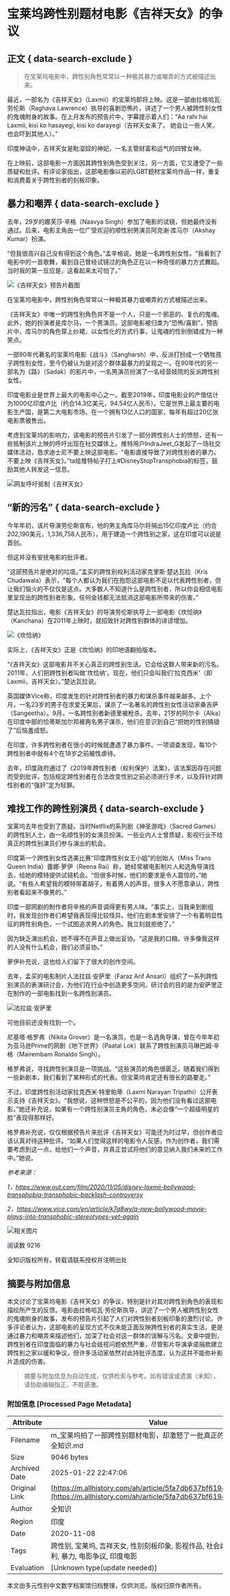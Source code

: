 # 宝莱坞跨性别题材电影《吉祥天女》的争议

## 正文 { data-search-exclude }


> 在宝莱坞电影中，跨性别角色常常以一种极其暴力或嘲弄的方式被描述出来。

最近，一部名为《吉祥天女》（Laxmii）的宝莱坞即将上映。这是一部由拉格哈瓦·劳伦斯（Raghava Lawrence）执导的喜剧恐怖片，讲述了一个男人被跨性别女性的鬼魂附身的故事。在上月发布的预告片中，字幕提示着人们：“Aa rahi hai Laxmii, kisi ko hasayegi, kisi ko darayegi（吉祥天女来了。 她会让一些人笑，也会吓到其他人）。”

印度神话中，吉祥天女是毗湿奴的神妃，一名主管财富和运气的四臂女神。

在上映前，这部电影一方面因其跨性别角色受到关注，另一方面，它又遭受了一些质疑和批评。有评论家指出，这部电影像以前的LGBT题材宝莱坞作品一样，重复和消费着关于跨性别者的刻板印象。

## 暴力和嘲弄 { data-search-exclude }

去年，29岁的娜芙莎·辛格（Naavya Singh）参加了电影的试镜，但她最终没有通过。后来，电影主角由一位广受欢迎的顺性别男演员阿克谢·库马尔（Akshay Kumar）扮演。

“但我很高兴自己没有得到这个角色。”孟辛格说。她是一名跨性别女性。“我看到了电影中的一首歌舞，看到自己曾经试镜过的角色正在以一种奇怪的暴力方式舞蹈。当时我的第一反应是，这看起来太可怕了。”

![《吉祥天女》预告片截图](https://img.allhistory.com/now/2020-11-08/5fa7dc045ed47a0001cee12f.png?imageView2/2/w/3840/|imageMogr2/strip/interlace/1/quality/75/format/jpg)

在宝莱坞电影中，跨性别角色常常以一种极其暴力或嘲弄的方式被描述出来。

《吉祥天女》中唯一的跨性别角色并不是一个人，只是一个邪恶的、复仇的鬼魂。此外，她的扮演者是库尔马，一个男演员。这部电影被归类为“恐怖/喜剧”，预告片中，库马尔的角色穿上纱裙，以女性化的方式行事，让鬼魂的性别倒错成为一种笑点。

一部90年代著名的宝莱坞电影《战斗》（Sangharsh）中，反派打扮成一个牺牲孩子跨性别女性，至今仍被认为是对这个群体最暴力的呈现之一。在90年代的另一部名为《路》（Sadak）的影片中，一名男演员扮演了一名经营妓院的反派跨性别女性。

印度电影业是世界上最大的电影中心之一。截至2019年，印度电影业的产值估计为1000亿印度卢比（约合14.3亿美元，94.54亿人民币）。它是世界上最主要的电影生产国，是第二大电影市场。在一个拥有13亿人口的国家，每年有超过20亿张电影票被售出。

考虑到宝莱坞的影响力，该电影的预告片引发了一部分跨性别人士的愤怒，还有一些抵制该片上映的呼吁出现在社交媒体上。推特用户IndraJeet\_G发起了一场社交媒体活动，恳求迪士尼不要上映这部电影。“电影直接导致了对跨性别者的暴力。不要上映《吉祥天女》。”ta给推特帖子打上#DisneyStopTransphobia的标签，鼓励其他人转发这一信息。

![网友呼吁抵制《吉祥天女》](https://img.allhistory.com/now/2020-11-08/5fa7dc535ed47a0001cee133.png?imageView2/2/w/3840/|imageMogr2/strip/interlace/1/quality/75/format/jpg)

## “新的污名” { data-search-exclude }

今年年初，该片导演劳伦斯宣布，他的男主角库马尔将捐出15亿印度卢比（约合202,190美元，1,336,758人民币），用于建造一个跨性别之家，这在印度可以说是首创。

但这并没有安抚电影的批评者。

“这部预告片是绝对的垃圾。”孟买的跨性别权利活动家克里斯·楚达瓦拉（Kris Chudawala）表示，“每个人都认为我们在抱怨这部电影不足以代表跨性别者，但让我们恼火的不仅仅是这点。大多数人不知道什么是跨性别者，所以你会相信电影里呈现出的跨性别者形象。任何金钱都无法抵消这部电影所带来的伤害。”

楚达瓦拉指出，电影《吉祥天女》的导演劳伦斯执导上一部电影《坎恰纳》（Kanchana）在2011年上映时，就招致针对跨性别群体的诽谤增加。

![《坎恰纳》](https://img.allhistory.com/now/2020-11-08/5fa7dc895ed47a0001cee134.jpg?imageView2/2/w/3840/|imageMogr2/strip/interlace/1/quality/75/format/jpg)

实际上，《吉祥天女》正是《坎恰纳》的印地语翻拍版本。

“《吉祥天女》这部电影并不关心真正的跨性别生活。它会给这群人带来新的污名。2011年，人们把跨性别者叫做'坎恰纳'。现在，他们只会叫我们'拉克西米'（即Laxmii，吉祥天女）。”楚达瓦拉说。

英国媒体Vice称，印度发生的针对跨性别者的暴力和谋杀事件越来越多。上个月，一名23岁的男子在求爱无果后，谋杀了一名著名的跨性别女性活动家桑吉萨（Sangeetha）。9月，一名跨性别者新德里被枪杀。去年，21岁的阿尔卡（Alka）在印度中部的恰蒂斯加尔邦被两名男子谋杀，他们在意识到自己“把她的性别搞错了”后恼羞成怒。

在印度，许多跨性别者在很小的时候就遭遇了暴力事件。一项调查发现，每10个跨性别者中就有4个在18岁之前被性虐待。

去年，印度政府通过了《2019年跨性别者（权利保护）法案》，该法案因存在问题而受到批评，包括规定跨性别者在合法改变性别之前必须进行手术，以及将针对跨性别者的“强奸”定为轻罪。

## 难找工作的跨性别演员 { data-search-exclude }

宝莱坞去年也受到了质疑。当时Netflix的系列剧《神圣游戏》（Sacred Games）的跨性别人士，由一名顺性别的女演员扮演。一些业内人士曾质疑，影视行业不给真正的跨性别演员们参与演出的机会。

印度第一个跨性别女性选美比赛“印度跨性别女王小姐”的创始人（Miss Trans Queen India）蕾娜·萝伊（Reena Rai）称，她经常被电影制片人和选角导演找去，给她的模特提供试镜机会。“但很多时候，他们的要求是令人震惊的，”她说。“有些人希望我的模特带着胡子，有着男人的声音。很多人不愿意承认，跨性别者看起来不像男的。”

印度一部网剧的制作者将辛格的声音调得更有男人味。“事实上，当我来到剧组时，我发现创作者们希望我表现得比较怪异。他们在剧本里安排了一个有着明显性征的跨性别角色，一个试图追求男人的角色。我立刻就拒绝了。”

因为缺乏演出机会，她不得不在声音上做出妥协。“这是我的口粮。许多像我这样的人没有什么机会，我们必须妥协。”

萝伊补充说，这也给人们留下了很大的创作空间。

去年，孟买的电影制片人法拉兹·安萨里（Faraz Arif Ansari）组织了一系列跨性别演员的表演研讨会，为他们在行业中创造更多空间。研讨会的目的是为安萨里正在制作的一部电影找到一名跨性别演员。

![法拉兹·安萨里](https://img.allhistory.com/now/2020-11-08/5fa7dd005ed47a0001cee135.jpg?imageView2/2/w/3840/|imageMogr2/strip/interlace/1/quality/75/format/jpg)

可他目前还没有找到一个。

尼基塔·格罗弗（Nikita Grover）是一名演员，也是一名选角导演，曾在今年年初为亚马逊Prime的网剧《地下世界》（Paatal Lok）联系了跨性别演员马琳巴姆·辛格（Mairembam Ronaldo Singh）。

格罗弗说，寻找跨性别演员是一项挑战。“这些演员的角色很匮乏。随着我们得到一些新剧本，我们看到了某种形式的代表。但宝莱坞肯定还有很长的路要走。”

不过，印度跨性别活动家拉克西米·特里帕蒂（Laxmi Narayan Tripathi）公开表示支持《吉祥天女》。“我想说，这种愤怒是不公平的，因为他们没有看过这部电影。”她还补充说，如果有一个跨性别演员主角的角色，未必会像“一个超级明星的脸”表现得那样好。

格罗弗补充说，仅仅根据预告片来批评《吉祥天女》可能还为时过早，但创作者应该认真对待这种批评。“如果人们觉得这样的电影令人反感，作为创作者，我们需要考虑到这一点，给他们一个声音，并真正尝试将他们的意见纳入我们未来的工作中。”她说。

_参考来源：_

_1，https://www.out.com/film/2020/11/05/disney-laxmii-bollywood-transphobia-transphobic-backlash-controversy_

_2，https://www.vice.com/en/article/k7a8wy/a-new-bollywood-movie-plays-into-transphobic-stereotypes-yet-again_

![相关图片](https://img.allhistory.com/now/2020-11-09/5fa8b024d7f8a70001e50452.jpg?imageView2/2/w/3840/|imageMogr2/strip/interlace/1/quality/75/format/jpg)

阅读数 9216

全知识版权所有，转载请联系授权并注明出处
<!-- tcd_original_link https://m.allhistory.com/ah/article/5fa7db637bf619410c47fb8c -->


## 摘要与附加信息

<!-- tcd_abstract -->
本文讨论了宝莱坞电影《吉祥天女》的争议，特别是针对其对跨性别角色的表现和描绘所产生的反馈。电影由拉格哈瓦·劳伦斯执导，讲述了一个男人被跨性别女性的鬼魂附身的故事，发布的预告片引起了人们对跨性别者刻板印象的激烈讨论。许多评论者认为，这部电影的呈现方式不仅未能正面反映跨性别者的真实生活，更是通过暴力和嘲弄来描述他们，加深了社会对这一群体的误解与污名。文章中提到，跨性别者在印度面临的暴力与社会歧视问题依然严重，尽管影片导演承诺捐款建立跨性别之家以缓和争议，但许多活动家依然对此持批评态度，认为这并不能弥补影片造成的伤害。
<!-- tcd_abstract_end -->

> 摘要与附加信息为自动生成，仅供检索与参考。如有错误或遗漏（未知），请协助编辑指正，不胜感激。

### 附加信息 [Processed Page Metadata]

| Attribute       | Value                                  |
|-----------------|----------------------------------------|
| Filename        | m_宝莱坞拍了一部跨性别题材电影，却激怒了一批真正的跨性别者_-_全知识.md                             |
| Size            | 9046 bytes                           |
| Archived Date   | 2025-01-22 22:47:06                             |
| Original Link   | [https://m.allhistory.com/ah/article/5fa7db637bf619410c47fb8c](https://m.allhistory.com/ah/article/5fa7db637bf619410c47fb8c)                       |
| Author          | 全知识                               |
| Region          | 印度                               |
| Date            | 2020-11-08                                 |
| Tags            | 跨性别, 宝莱坞, 吉祥天女, 性别刻板印象, 影视作品, 社会歧视, 跨性别权利, 暴力, 电影争议, 印度电影                                 |
| Evaluation            | [Unknown type(update needed)]                                 |
<!-- tcd_table_end -->

本文由多元性别中文数字档案馆归档整理，仅供浏览。版权归原作者所有。
